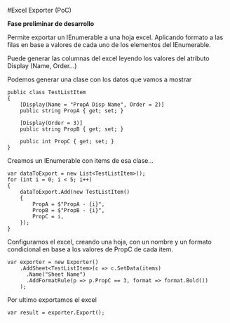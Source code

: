 #Excel Exporter (PoC)

**Fase preliminar de desarrollo**

Permite exportar un IEnumerable a una hoja excel. Aplicando formato a las filas en base a valores de cada uno de los elementos del IEnumerable.

Puede generar las columnas del excel leyendo los valores del atributo Display (Name, Order...)

Podemos generar una clase con los datos que vamos a mostrar

    public class TestListItem
    {
        [Display(Name = "PropA Disp Name", Order = 2)]
        public string PropA { get; set; }

        [Display(Order = 3)]
        public string PropB { get; set; }

        public int PropC { get; set; }
    }

Creamos un IEnumerable con items de esa clase...

    var dataToExport = new List<TestListItem>();
    for (int i = 0; i < 5; i++)
    {
        dataToExport.Add(new TestListItem()
        {
            PropA = $"PropA - {i}",
            PropB = $"PropB - {i}",
            PropC = i,
        });
    }

Configuramos el excel, creando una hoja, con un nombre y un formato condicional en base a los valores de PropC de cada item.

    var exporter = new Exporter()
		.AddSheet<TestListItem>(c => c.SetData(items)
		  .Name("Sheet Name")
		  .AddFormatRule(p => p.PropC == 3, format => format.Bold())
		);

Por ultimo exportamos el excel

    var result = exporter.Export();

